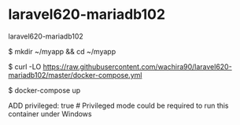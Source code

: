 # laravel620-mariadb102
laravel620-mariadb102

$ mkdir ~/myapp && cd ~/myapp

$ curl -LO https://raw.githubusercontent.com/wachira90/laravel620-mariadb102/master/docker-compose.yml

$ docker-compose up


ADD privileged: true # Privileged mode could be required to run this container under Windows
